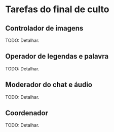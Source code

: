 # Tarefas do final de culto

## Controlador de imagens
TODO: Detalhar.

## Operador de legendas e palavra
TODO: Detalhar.

## Moderador do chat e áudio
TODO: Detalhar.

## Coordenador
TODO: Detalhar.